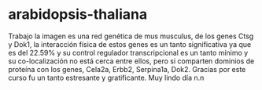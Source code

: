 # arabidopsis-thaliana
Trabajo la imagen es una red genética de mus musculus, de los genes Ctsg y Dok1, la interacción física de estos genes es un tanto significativa ya que es del 22.59% y su control regulador transcripcional es un tanto mínimo y su co-localización no está cerca entre ellos, pero si comparten dominios de proteína con los genes, Cela2a, Erbb2, Serpina1a, Dok2.
Gracias por este curso fu un tanto estresante y gratificante. Muy lindo día n.n
